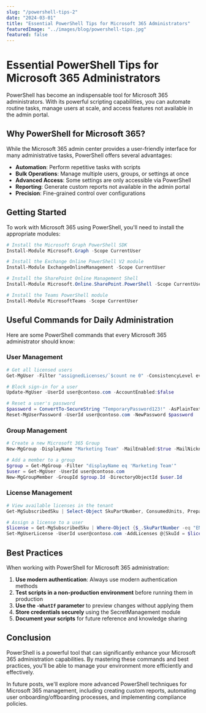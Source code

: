 ```yaml
---
slug: "/powershell-tips-2"
date: "2024-03-01"
title: "Essential PowerShell Tips for Microsoft 365 Administrators"
featuredImage: "../images/blog/powershell-tips.jpg"
featured: false
---
```


# Essential PowerShell Tips for Microsoft 365 Administrators

PowerShell has become an indispensable tool for Microsoft 365 administrators. With its powerful scripting capabilities, you can automate routine tasks, manage users at scale, and access features not available in the admin portal.

## Why PowerShell for Microsoft 365?

While the Microsoft 365 admin center provides a user-friendly interface for many administrative tasks, PowerShell offers several advantages:

- **Automation**: Perform repetitive tasks with scripts
- **Bulk Operations**: Manage multiple users, groups, or settings at once
- **Advanced Access**: Some settings are only accessible via PowerShell
- **Reporting**: Generate custom reports not available in the admin portal
- **Precision**: Fine-grained control over configurations

## Getting Started

To work with Microsoft 365 using PowerShell, you'll need to install the appropriate modules:

```powershell
# Install the Microsoft Graph PowerShell SDK
Install-Module Microsoft.Graph -Scope CurrentUser

# Install the Exchange Online PowerShell V2 module
Install-Module ExchangeOnlineManagement -Scope CurrentUser

# Install the SharePoint Online Management Shell
Install-Module Microsoft.Online.SharePoint.PowerShell -Scope CurrentUser

# Install the Teams PowerShell module
Install-Module MicrosoftTeams -Scope CurrentUser
```

## Useful Commands for Daily Administration

Here are some PowerShell commands that every Microsoft 365 administrator should know:

### User Management

```powershell
# Get all licensed users
Get-MgUser -Filter "assignedLicenses/`$count ne 0" -ConsistencyLevel eventual -CountVariable licensedUserCount -All

# Block sign-in for a user
Update-MgUser -UserId user@contoso.com -AccountEnabled:$false

# Reset a user's password
$password = ConvertTo-SecureString "TemporaryPassword123!" -AsPlainText -Force
Reset-MgUserPassword -UserId user@contoso.com -NewPassword $password
```

### Group Management

```powershell
# Create a new Microsoft 365 Group
New-MgGroup -DisplayName "Marketing Team" -MailEnabled:$true -MailNickname "marketing" -SecurityEnabled:$true -GroupTypes @("Unified")

# Add a member to a group
$group = Get-MgGroup -Filter "displayName eq 'Marketing Team'"
$user = Get-MgUser -UserId user@contoso.com
New-MgGroupMember -GroupId $group.Id -DirectoryObjectId $user.Id
```

### License Management

```powershell
# View available licenses in the tenant
Get-MgSubscribedSku | Select-Object SkuPartNumber, ConsumedUnits, PrepaidUnits

# Assign a license to a user
$license = Get-MgSubscribedSku | Where-Object {$_.SkuPartNumber -eq "ENTERPRISEPREMIUM"}
Set-MgUserLicense -UserId user@contoso.com -AddLicenses @{SkuId = $license.SkuId} -RemoveLicenses @()
```

## Best Practices

When working with PowerShell for Microsoft 365 administration:

1. **Use modern authentication**: Always use modern authentication methods
2. **Test scripts in a non-production environment** before running them in production
3. **Use the `-WhatIf` parameter** to preview changes without applying them
4. **Store credentials securely** using the SecretManagement module
5. **Document your scripts** for future reference and knowledge sharing

## Conclusion

PowerShell is a powerful tool that can significantly enhance your Microsoft 365 administration capabilities. By mastering these commands and best practices, you'll be able to manage your environment more efficiently and effectively.

In future posts, we'll explore more advanced PowerShell techniques for Microsoft 365 management, including creating custom reports, automating user onboarding/offboarding processes, and implementing compliance policies.
